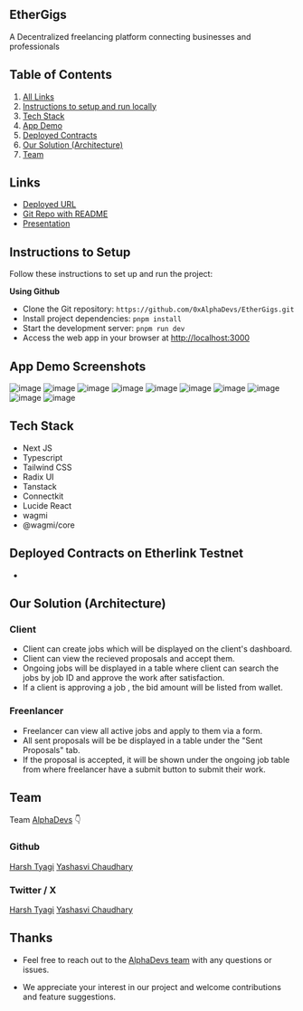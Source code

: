 ## EtherGigs

A Decentralized freelancing platform connecting businesses and professionals

## Table of Contents

1. [All Links](#links)
2. [Instructions to setup and run locally ](#instructions-to-setup)
3. [Tech Stack](#tech-stack)
4. [App Demo](#app-demo-screenshots)
5. [Deployed Contracts](#deployed-contracts)
6. [Our Solution (Architecture)](#our-solution-architecture)
7. [Team](#team)

## Links

- [Deployed URL]()
- [Git Repo with README]()
- [Presentation]()

## Instructions to Setup

Follow these instructions to set up and run the project:

**Using Github**

- Clone the Git repository: `https://github.com/0xAlphaDevs/EtherGigs.git`
- Install project dependencies: `pnpm install`
- Start the development server: `pnpm run dev`
- Access the web app in your browser at [http://localhost:3000](http://localhost:3000)

## App Demo Screenshots

![image]()
![image]()
![image]()
![image]()
![image]()
![image]()
![image]()
![image]()
![image]()
![image]()

## Tech Stack

- Next JS
- Typescript
- Tailwind CSS
- Radix UI
- Tanstack
- Connectkit
- Lucide React
- wagmi
- @wagmi/core

## Deployed Contracts on Etherlink Testnet

-

## Our Solution (Architecture)

### Client

- Client can create jobs which will be displayed on the client's dashboard.
- Client can view the recieved proposals and accept them.
- Ongoing jobs will be displayed in a table where client can search the jobs by job ID and approve the work after satisfaction.
- If a client is approving a job , the bid amount will be listed from wallet.

### Freenlancer

- Freelancer can view all active jobs and apply to them via a form.
- All sent proposals will be be displayed in a table under the "Sent Proposals" tab.
- If the proposal is accepted, it will be shown under the ongoing job table from where freelancer have a submit button to submit their work.

## Team

Team [AlphaDevs](https://alphadevs.dev) 👇

### Github

[Harsh Tyagi](https://github.com/mr-harshtyagi)
[Yashasvi Chaudhary](https://github.com/0xyshv)

### Twitter / X

[Harsh Tyagi](https://twitter.com/mr_harshtyagi)
[Yashasvi Chaudhary](https://twitter.com/0xyshv)

## Thanks

- Feel free to reach out to the [AlphaDevs team](https://alphadevs.dev) with any questions or issues.

- We appreciate your interest in our project and welcome contributions and feature suggestions.
